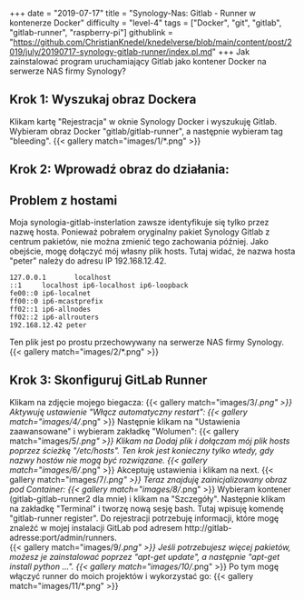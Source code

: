 +++
date = "2019-07-17"
title = "Synology-Nas: Gitlab - Runner w kontenerze Docker"
difficulty = "level-4"
tags = ["Docker", "git", "gitlab", "gitlab-runner", "raspberry-pi"]
githublink = "https://github.com/ChristianKnedel/knedelverse/blob/main/content/post/2019/july/20190717-synology-gitlab-runner/index.pl.md"
+++
Jak zainstalować program uruchamiający Gitlab jako kontener Docker na serwerze NAS firmy Synology?
## Krok 1: Wyszukaj obraz Dockera
Klikam kartę "Rejestracja" w oknie Synology Docker i wyszukuję Gitlab. Wybieram obraz Docker "gitlab/gitlab-runner", a następnie wybieram tag "bleeding".
{{< gallery match="images/1/*.png" >}}

## Krok 2: Wprowadź obraz do działania:

##  Problem z hostami
Moja synologia-gitlab-insterlation zawsze identyfikuje się tylko przez nazwę hosta. Ponieważ pobrałem oryginalny pakiet Synology Gitlab z centrum pakietów, nie można zmienić tego zachowania później.  Jako obejście, mogę dołączyć mój własny plik hosts. Tutaj widać, że nazwa hosta "peter" należy do adresu IP 192.168.12.42.
```
127.0.0.1       localhost                                                       
::1     localhost ip6-localhost ip6-loopback                                    
fe00::0 ip6-localnet                                                            
ff00::0 ip6-mcastprefix                                                         
ff02::1 ip6-allnodes                                                            
ff02::2 ip6-allrouters               
192.168.12.42 peter

```
Ten plik jest po prostu przechowywany na serwerze NAS firmy Synology.
{{< gallery match="images/2/*.png" >}}

## Krok 3: Skonfiguruj GitLab Runner
Klikam na zdjęcie mojego biegacza:
{{< gallery match="images/3/*.png" >}}
Aktywuję ustawienie "Włącz automatyczny restart":
{{< gallery match="images/4/*.png" >}}
Następnie klikam na "Ustawienia zaawansowane" i wybieram zakładkę "Wolumen":
{{< gallery match="images/5/*.png" >}}
Klikam na Dodaj plik i dołączam mój plik hosts poprzez ścieżkę "/etc/hosts". Ten krok jest konieczny tylko wtedy, gdy nazwy hostów nie mogą być rozwiązane.
{{< gallery match="images/6/*.png" >}}
Akceptuję ustawienia i klikam na next.
{{< gallery match="images/7/*.png" >}}
Teraz znajduję zainicjalizowany obraz pod Container:
{{< gallery match="images/8/*.png" >}}
Wybieram kontener (gitlab-gitlab-runner2 dla mnie) i klikam na "Szczegóły". Następnie klikam na zakładkę "Terminal" i tworzę nową sesję bash. Tutaj wpisuję komendę "gitlab-runner register". Do rejestracji potrzebuję informacji, które mogę znaleźć w mojej instalacji GitLab pod adresem http://gitlab-adresse:port/admin/runners.   
{{< gallery match="images/9/*.png" >}}
Jeśli potrzebujesz więcej pakietów, możesz je zainstalować poprzez "apt-get update", a następnie "apt-get install python ...".
{{< gallery match="images/10/*.png" >}}
Po tym mogę włączyć runner do moich projektów i wykorzystać go:
{{< gallery match="images/11/*.png" >}}